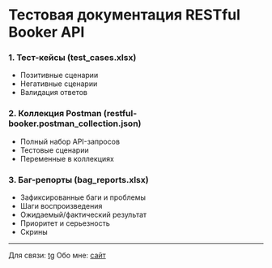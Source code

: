 # Тестовая документация RESTful Booker API

### 1. Тест-кейсы (test_cases.xlsx)
- Позитивные сценарии
- Негативные сценарии
- Валидация ответов
  
### 2. Коллекция Postman (restful-booker.postman_collection.json)
- Полный набор API-запросов
- Тестовые сценарии
- Переменные в коллекциях

### 3. Баг-репорты (bag_reports.xlsx)
- Зафиксированные баги и проблемы
- Шаги воспроизведения
- Ожидаемый/фактический результат
- Приоритет и серьезность
- Скрины

---
Для связи: [tg](t.me/etot_kakegotam)
Обо мне: [сайт](podojdite.github.io) 
